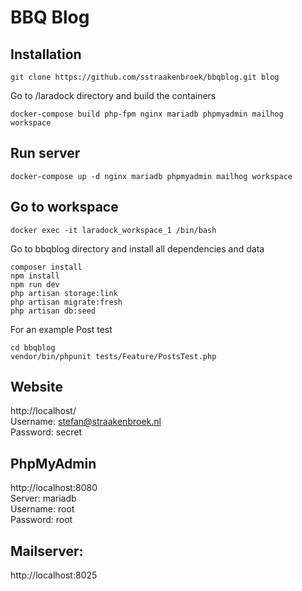 # BBQ Blog

## Installation
```
git clone https://github.com/sstraakenbroek/bbqblog.git blog
```
Go to /laradock directory and build the containers
```
docker-compose build php-fpm nginx mariadb phpmyadmin mailhog workspace
```

## Run server
```
docker-compose up -d nginx mariadb phpmyadmin mailhog workspace
```

## Go to workspace
```
docker exec -it laradock_workspace_1 /bin/bash
```

Go to bbqblog directory and install all dependencies and data
```
composer install
npm install
npm run dev
php artisan storage:link
php artisan migrate:fresh
php artisan db:seed
```  

For an example Post test
```
cd bbqblog
vendor/bin/phpunit tests/Feature/PostsTest.php
```

## Website
http://localhost/  
Username: stefan@straakenbroek.nl  
Password: secret  

## PhpMyAdmin
http://localhost:8080  
Server: mariadb  
Username: root  
Password: root  

## Mailserver:
http://localhost:8025
